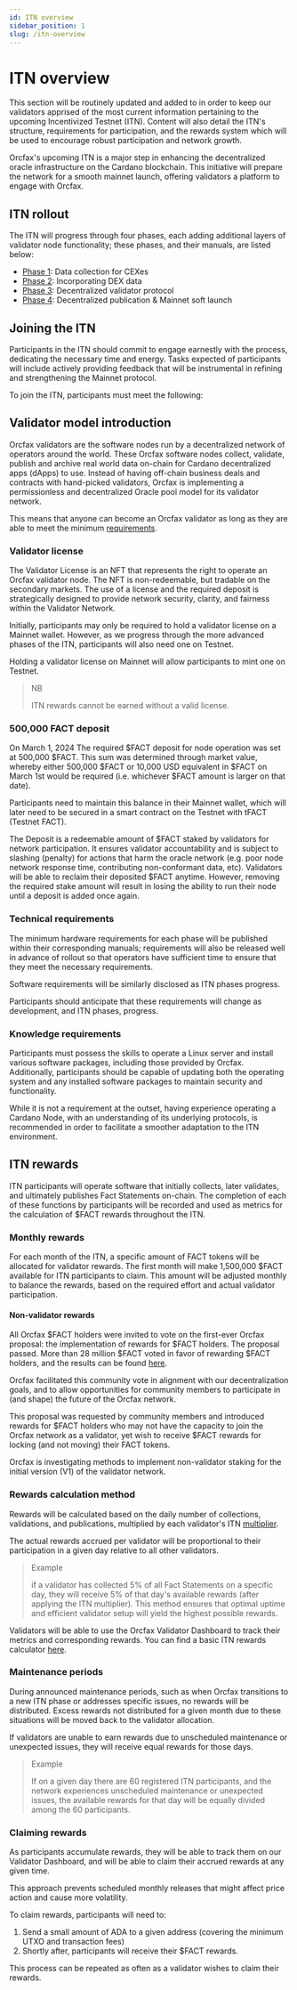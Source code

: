 ```yaml
---
id: ITN overview
sidebar_position: 1
slug: /itn-overview
---
```


# ITN overview

This section will be routinely updated and added to in order to keep our
validators apprised of the most current information pertaining to the upcoming
Incentivized Testnet (ITN). Content will also detail the ITN's structure,
requirements for participation, and the rewards system which will be used to
encourage robust participation and network growth.

Orcfax's upcoming ITN is a major step in enhancing the decentralized oracle
infrastructure on the Cardano blockchain. This initiative will prepare the
network for a smooth mainnet launch, offering validators a platform to engage
with Orcfax.

## ITN rollout

The ITN will progress through four phases, each adding additional layers of
validator node functionality; these phases, and their manuals, are listed below:

* [Phase 1](phase-1-manual): Data collection for CEXes
* [Phase 2](phase-2-manual): Incorporating DEX data
* [Phase 3](phase-3-manual): Decentralized validator protocol
* [Phase 4](phase-4-manual): Decentralized publication & Mainnet soft launch

## Joining the ITN

Participants in the ITN should commit to engage earnestly with the process,
dedicating the necessary time and energy. Tasks expected of participants will
include actively providing feedback that will be instrumental in refining and
strengthening the Mainnet protocol.

To join the ITN, participants must meet the following:

## Validator model introduction

Orcfax validators are the software nodes run by a decentralized network of
operators around the world. These Orcfax software nodes collect, validate,
publish and archive real world data on-chain for Cardano decentralized apps
(dApps) to use. Instead of having off-chain business deals and contracts with
hand-picked validators, Orcfax is implementing a permissionless and
decentralized Oracle pool model for its validator network.

This means that anyone can become an Orcfax validator as long as they are able
to meet the minimum [requirements](#technical-requirements).

### Validator license

The Validator License is an NFT that represents the right to operate an Orcfax
validator node. The NFT is non-redeemable, but tradable on the secondary
markets. The use of a license and the required deposit is strategically designed
to provide network security, clarity, and fairness within the Validator Network.

Initially, participants may only be required to hold a validator license on a
Mainnet wallet. However, as we progress through the more advanced phases of the
ITN, participants will also need one on Testnet.

Holding a validator license on Mainnet will allow participants to mint one on
Testnet.

> NB
>
> ITN rewards cannot be earned without a valid license.

### 500,000 FACT deposit

On March 1, 2024 The required $FACT deposit for node operation was set at
500,000 $FACT. This sum was determined through market value, whereby either
500,000 $FACT or 10,000 USD equivalent in $FACT on March 1st would be required
(i.e. whichever $FACT amount is larger on that date).

Participants need to maintain this balance in their Mainnet wallet, which will
later need to be secured in a smart contract on the Testnet with tFACT
(Testnet FACT).

The Deposit is a redeemable amount of $FACT staked by validators for network
participation. It ensures validator accountability and is subject to slashing
(penalty) for actions that harm the oracle network (e.g. poor node network
response time, contributing non-conformant data, etc). Validators will be able
to reclaim their deposited $FACT anytime. However, removing the required stake
amount will result in losing the ability to run their node until a deposit is
added once again.

### Technical requirements

The minimum hardware requirements for each phase will be published within their
corresponding manuals; requirements will also be released well in advance of
rollout so that operators have sufficient time to ensure that they meet the
necessary requirements.

Software requirements will be similarly disclosed as ITN phases progress.

Participants should anticipate that these requirements will change as
development, and ITN phases, progress.

### Knowledge requirements

Participants must possess the skills to operate a Linux server and install
various software packages, including those provided by Orcfax. Additionally,
participants should be capable of updating both the operating system and any
installed software packages to maintain security and functionality.

While it is not a requirement at the outset, having experience operating a
Cardano Node, with an understanding of its underlying protocols, is recommended
in order to facilitate a smoother adaptation to the ITN environment.

## ITN rewards

ITN participants will operate software that initially collects, later validates,
and ultimately publishes Fact Statements on-chain. The completion of each of
these functions by participants will be recorded and used as metrics for the
calculation of $FACT rewards throughout the ITN.

### Monthly rewards

For each month of the ITN, a specific amount of FACT tokens will be allocated
for validator rewards. The first month will make 1,500,000 $FACT available for
ITN participants to claim. This amount will be adjusted monthly to balance the
rewards, based on the required effort and actual validator participation.

#### Non-validator rewards

All Orcfax $FACT holders were invited to vote on the first-ever Orcfax proposal:
the implementation of rewards for $FACT holders. The proposal passed. More than
28 million $FACT voted in favor of rewarding $FACT holders, and the results can
be found [here][vote-1].

Orcfax facilitated this community vote in alignment with our decentralization
goals, and to allow opportunities for community members to participate in
(and shape) the future of the Orcfax network.

This proposal was requested by community members and introduced rewards for
$FACT holders who may not have the capacity to join the Orcfax network as a
validator, yet wish to receive $FACT rewards for locking (and not moving) their
FACT tokens.

Orcfax is investigating methods to implement non-validator staking for the
initial version (V1) of the validator network.

[vote-1]: https://app.summonplatform.io/poll/640336f9-0047-4055-91cf-4238ad4d182f

### Rewards calculation method

Rewards will be calculated based on the daily number of collections,
validations, and publications, multiplied by each validator's ITN
[multiplier][multi-1].

The actual rewards accrued per validator will be proportional to their
participation in a given day relative to all other validators.

> Example
>
> if a validator has collected 5% of all Fact Statements on a specific day,
> they will receive 5% of that day's available rewards (after applying the ITN
> multiplier). This method ensures that optimal uptime and efficient validator
> setup will yield the highest possible rewards.

Validators will be able to use the Orcfax Validator Dashboard to track their
metrics and corresponding rewards. You can find a basic ITN rewards calculator
[here][calc-1].

[multi-1]: https://status.orcfax.io/validators
[calc-1]: https://docs.google.com/spreadsheets/d/1aH4Zwtn8KUTtrdzBBZFK1_Kulb7_a4uJGjzLhmPTLFc/edit?source=post_page-----9bc1506da743--------------------------------&gid=1978771855#gid=1978771855

### Maintenance periods

During announced maintenance periods, such as when Orcfax transitions to a new
ITN phase or addresses specific issues, no rewards will be distributed. Excess
rewards not distributed for a given month due to these situations will be moved
back to the validator allocation.

If validators are unable to earn rewards due to unscheduled maintenance or
unexpected issues, they will receive equal rewards for those days.

> Example
>
> If on a given day there are 60 registered ITN participants, and the network
experiences unscheduled maintenance or unexpected issues, the available rewards
for that day will be equally divided among the 60 participants.

### Claiming rewards

As participants accumulate rewards, they will be able to track them on our
Validator Dashboard, and will be able to claim their accrued rewards at any
given time.

This approach prevents scheduled monthly releases that might affect price action
and cause more volatility.

To claim rewards, participants will need to:

1. Send a small amount of ADA to a given address (covering the minimum UTXO and
transaction fees)
1. Shortly after, participants will receive their $FACT rewards.

This process can be repeated as often as a validator wishes to claim their
rewards.
